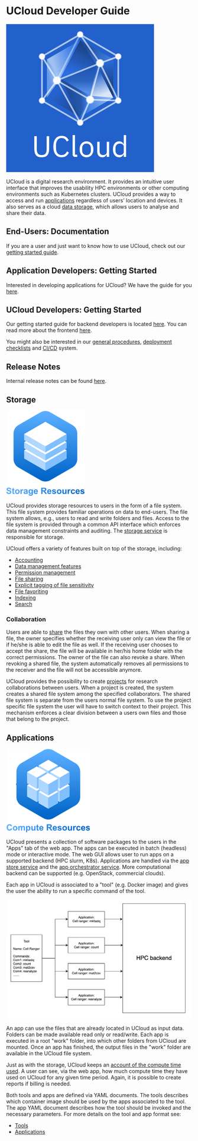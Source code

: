 # UCloud Developer Guide

![](wiki/logo.png)

UCloud is a digital research environment. It provides an intuitive user interface that improves the usability HPC 
environments or other computing environments such as Kubernetes clusters. UCloud provides a way to access and run 
[applications](#applications) regardless of users’ location and devices. It also serves as a cloud 
[data storage](#storage), which allows users to analyse and share their data.

## End-Users: Documentation

If you are a user and just want to know how to use UCloud, check out our
[getting started guide](https://docs.cloud.sdu.dk/user). 

## Application Developers: Getting Started

Interested in developing applications for UCloud? We have the guide for you 
[here](./backend/app-store-service/README.md).

## UCloud Developers: Getting Started

Our getting started guide for backend developers is located [here](./backend/service-common/wiki/getting_started.md). 
You can read more about the frontend [here](./frontend-web/README.md).

You might also be interested in our [general procedures](./infrastructure/wiki/README.md), 
[deployment checklists](./backend/service-common/wiki/deployment.html) and [CI/CD](./infrastructure/wiki/Jenkins.html) 
system.

## Release Notes

Internal release notes can be found [here](./wiki/release-notes.md).

## Storage

![](./wiki/storage.png)

UCloud provides storage resources to users in the form of a file system. This file system provides familiar operations 
on data to end-users. The file system allows, e.g., users to read and write folders and files. Access to the file 
system is provided through a common API interface which enforces data management constraints and auditing. The 
[storage service](./backend/storage-service/README.md) is responsible for storage.

UCloud offers a variety of features built on top of the storage, including:

- [Accounting](./backend/accounting-service/README.md)
- [Data management features](./backend/storage-service/wiki/sensitivity.md)
- [Permission management](./backend/storage-service/wiki/permissions.md)
- [File sharing](./backend/share-service/README.md)
- [Explicit tagging of file sensitivity](./backend/storage-service/wiki/sensitivity.md)
- [File favoriting](./backend/file-favorite-service/README.md)
- [Indexing](./backend/indexing-service/README.md)
- [Search](./backend/filesearch-service/README.md)

### Collaboration

Users are able to [share](share-service.html) the files they own with other users. When sharing a file, the owner 
specifies whether the receiving user only can view the file or if he/she is able to edit the file as well. If the 
receiving user chooses to accept the share, the file will be available in her/his home folder with the correct 
permissions. The owner of the file can also revoke a share. When revoking a shared file, the system automatically 
removes all permissions to the receiver and the file will not be accessible anymore.

UCloud provides the possibility to create [projects](./backend/project-service/README.md) for research collaborations 
between users.   When a project is created, the system creates a shared file system among the specified collaborators. 
The shared file system is separate from the users normal file system. To use the project specific file system the user 
will have to switch context to their project. This mechanism enforces a clear division between a users own files and 
those that belong to the project.

## Applications

![](./wiki/compute.png)

UCloud presents a collection of software packages to the users in the "Apps" tab of the web app. The apps can be 
executed in batch (headless) mode or interactive mode. The web GUI allows user to run apps on a supported backend 
(HPC slurm, K8s). Applications are handled via the [app store service](./backend/app-store-service/README.md) and the 
[app orchestrator service](./backend/app-orchestrator-service/README.md). More computational backend can be supported 
(e.g. OpenStack, commercial clouds).

Each app in UCloud is associated to a "tool" (e.g. Docker image) and gives the user the ability to run a specific 
command of the tool. 

![](./wiki/ApplicationAndTool.png)

An app can use the files that are already located in UCloud as input data. Folders can be made available read only or 
read/write. Each app is executed in a root "work" folder, into which other folders from UCloud are mounted. Once an 
app has finished, the output files in the "work" folder are available in the UCloud file system.

Just as with the storage, UCloud keeps an [account of the compute time used](./backend/accounting-service/README.md). 
A user can see, via the web app, how much compute time they have used on UCloud for any given time period. Again, it is
possible to create reports if billing is needed.

Both tools and apps are defined via YAML documents. The tools describes which container image should be used by the 
apps associated to the tool. The app YAML document describes how the tool should be invoked and the necessary 
parameters. For more details on the tool and app format see:

 - [Tools](./backend/app-store-service/wiki/tools.md)
 - [Applications](./backend/app-store-service/wiki/apps.md)

